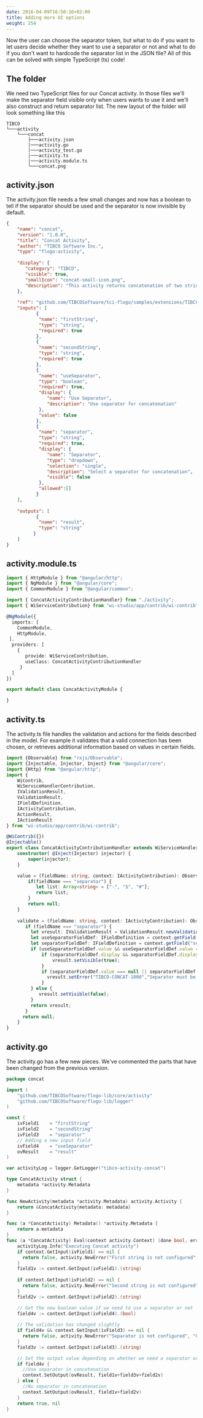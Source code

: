```yaml
---
date: 2016-04-09T16:50:16+02:00
title: Adding more UI options
weight: 254
---
```


Now the user can choose the separator token, but what to do if you want to let users decide whether they want to use a separator or not and what to do if you don't want to hardcode the separator list in the JSON file? All of this can be solved with simple TypeScript (ts) code! 

## The folder
We need two TypeScript files for our Concat activity. In those files we'll make the separator field visible only when users wants to use it and we'll also construct and return separator list. The new layout of the folder will look something like this
```
TIBCO
└───activity
    └───concat
        ├───activity.json
        |───activity.go
        |───activity_test.go
        |───activity.ts
        |───activity.module.ts
        └───concat.png
```

## activity.json
The activity.json file needs a few small changes and now has a boolean to tell if the separator should be used and the separator is now invisible by default.
```json
{
    "name": "concat",
    "version": "1.0.0",
    "title": "Concat Activity",
    "author": "TIBCO Software Inc.",
    "type": "flogo:activity",
     
    "display": {
       "category": "TIBCO",
       "visible": true,
       "smallIcon": "concat-small-icon.png",
       "description": "This activity returns concatenation of two strings"
    },
 
    "ref": "github.com/TIBCOSoftware/tci-flogo/samples/extensions/TIBCO/activity/concat",
    "inputs": [
           {
            "name": "firstString",
            "type": "string",
            "required": true
           },
           {
            "name": "secondString",
            "type": "string",
            "required": true
           },
           {
            "name": "useSeparator",
            "type": "boolean",
            "required": true,
            "display": {
               "name": "Use Separator",
               "description": "Use separator for concatenation"
            },
            "value": false
           },
           {
            "name": "separator",
            "type": "string",
            "required": true,
            "display": {
               "name": "Separator",
               "type": "dropdown",
               "selection": "single",
               "description": "Select a separator for concatenation",
               "visible": false
            },
            "allowed":[]
           }
    ],
  
    "outputs": [
           {
            "name": "result",
            "type": "string"
          }
    ]
}
```

## activity.module.ts
```typescript
import { HttpModule } from "@angular/http";
import { NgModule } from "@angular/core";
import { CommonModule } from "@angular/common";

import { ConcatActivityContributionHandler} from "./activity";
import { WiServiceContribution} from "wi-studio/app/contrib/wi-contrib";

@NgModule({
  imports: [
    CommonModule,
    HttpModule,
 ],
  providers: [
    {
       provide: WiServiceContribution,
       useClass: ConcatActivityContributionHandler
     }
  ]
})

export default class ConcatActivityModule {

}
```

## activity.ts
The activity.ts file handles the validation and actions for the fields described in the model. For example it validates that a valid connection has been chosen, or retrieves additional information based on values in certain fields.
```typescript
import {Observable} from "rxjs/Observable";
import {Injectable, Injector, Inject} from "@angular/core";
import {Http} from "@angular/http";
import {
    WiContrib,
    WiServiceHandlerContribution,
    IValidationResult,
    ValidationResult,
    IFieldDefinition,
    IActivityContribution,
    ActionResult,
    IActionResult
} from "wi-studio/app/contrib/wi-contrib";

@WiContrib({})
@Injectable()
export class ConcatActivityContributionHandler extends WiServiceHandlerContribution {
    constructor( @Inject(Injector) injector) {
        super(injector);
    }

    value = (fieldName: string, context: IActivityContribution): Observable<any> | any => {
        if(fieldName === "separator") {
           let list: Array<string> = ["-", "$", "#"];
           return list;
        } 
        return null;
    }
 
    validate = (fieldName: string, context: IActivityContribution): Observable<IValidationResult> | IValidationResult => {
       if (fieldName === "separator") {
         let vresult: IValidationResult = ValidationResult.newValidationResult();
         let useSeparatorFieldDef: IFieldDefinition = context.getField("useSeparator"); 
         let separatorFieldDef: IFieldDefinition = context.getField("separator");
         if (useSeparatorFieldDef.value && useSeparatorFieldDef.value === true) {
             if (separatorFieldDef.display && separatorFieldDef.display.visible == false) {
                 vresult.setVisible(true);
             } 
             if (separatorFieldDef.value === null || separatorFieldDef.value === "") {
               vresult.setError("TIBCO-CONCAT-1000","Separator must be configured");
             } 
         } else {
            vresult.setVisible(false);
         }
         return vresult;
       }
      return null; 
    }
}
```

## activity.go
The activity.go has a few new pieces. We've commented the parts that have been changed from the previous version.
```go
package concat

import (
	"github.com/TIBCOSoftware/flogo-lib/core/activity"
	"github.com/TIBCOSoftware/flogo-lib/logger"
)

const (
	ivField1    = "firstString"
	ivField2    = "secondString"
    ivField3    = "separator"
    // Adding a new input field
    ivField4    = "useSeparator"
    ovResult    = "result"
)

var activityLog = logger.GetLogger("tibco-activity-concat")

type ConcatActivity struct {
	metadata *activity.Metadata
}

func NewActivity(metadata *activity.Metadata) activity.Activity {
	return &ConcatActivity{metadata: metadata}
}

func (a *ConcatActivity) Metadata() *activity.Metadata {
	return a.metadata
}
func (a *ConcatActivity) Eval(context activity.Context) (done bool, err error) {
    activityLog.Info("Executing Concat activity")
    if context.GetInput(ivField1) == nil {
      return false, activity.NewError("First string is not configured", "CONCAT-4001", nil)
    }
    field1v := context.GetInput(ivField1).(string)
     
    if context.GetInput(ivField2) == nil {
      return false, activity.NewError("Second string is not configured", "CONCAT-4002", nil)
    }
    field2v := context.GetInput(ivField2).(string)

    // Get the new boolean value if we need to use a separator or not
    field4v := context.GetInput(ivField4).(bool)
  
    // The validation has changed slightly
    if field4v && context.GetInput(ivField3) == nil {
      return false, activity.NewError("Separator is not configured", "CONCAT-4003", nil)
    }
    field3v := context.GetInput(ivField3).(string)

    // Set the output value depending on whether we need a separator or not
    if field4v {
      //Use separator in concatenation
      context.SetOutput(ovResult, field1v+field3v+field2v)
    } else {
      //No separator in concatenation
      context.SetOutput(ovResult, field1v+field2v)
    }
	return true, nil
}

```
